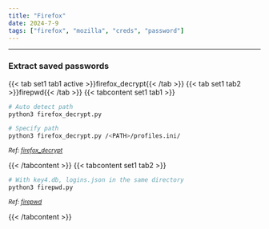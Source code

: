 ```yaml
---
title: "Firefox"
date: 2024-7-9
tags: ["firefox", "mozilla", "creds", "password"]
---
```


---
### Extract saved passwords

{{< tab set1 tab1 active >}}firefox_decrypt{{< /tab >}}
{{< tab set1 tab2 >}}firepwd{{< /tab >}}
{{< tabcontent set1 tab1 >}}

<div>

```bash
# Auto detect path
python3 firefox_decrypt.py
```

```bash
# Specify path
python3 firefox_decrypt.py /<PATH>/profiles.ini/
```

</div>

<small>*Ref: [firefox_decrypt](https://github.com/unode/firefox_decrypt)*</small>

{{< /tabcontent >}}
{{< tabcontent set1 tab2 >}}

<div>

```bash
# With key4.db, logins.json in the same directory
python3 firepwd.py
```

</div>

<small>*Ref: [firepwd](https://github.com/lclevy/firepwd)*</small>

{{< /tabcontent >}}

<br>